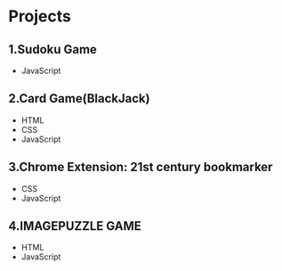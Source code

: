 # Projects

## 1.Sudoku Game
 * JavaScript
 
## 2.Card Game(BlackJack)
  * HTML
  * CSS
  * JavaScript
## 3.Chrome Extension: 21st century bookmarker
  * CSS
  * JavaScript
  
## 4.IMAGEPUZZLE GAME
   * HTML
   * JavaScript
